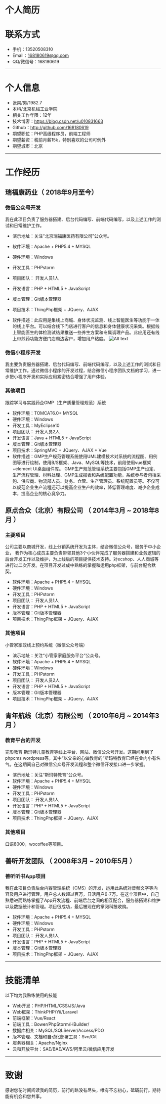 # 个人简历

# 联系方式

- 手机：13520508310
- Email：168180619@qq.com
- QQ/微信号：168180619

---

# 个人信息

 - 张爽/男/1982.7
 - 本科/北京机械工业学院
 - 相关工作年限：12年
 - 技术博客：https://blog.csdn.net/u010831663
 - Github：http://github.com/168180619
 - 期望职位：PHP高级程序员，前端工程师
 - 期望薪资：税前月薪15k，特别喜欢的公司可例外
 - 期望城市：北京

---

# 工作经历


##  瑞福康药业（ 2018年9月至今）

### 微信公众号开发
我在此项目负责了服务器搭建、后台代码编写、前端代码编写，以及上述工作的测试和日常维护工作。
- 演示地址：关注“北京瑞福康医药有限公司”公众号。
- 软件环境：Apache + PHP5.4 + MYSQL
- 硬件环境：Windows
- 开发工具：PHPstorm
- 项目团队： 开发人员1人
- 开发语言：PHP + HTML5 + JavaScript
- 版本管理：Git版本管理器
- 项目技术：ThingPhp框架 + JQuery、AJAX

- 软件描述：此应用是集线上商城、身体状况监测、线上智能医生等功能于一体的线上平台。可以结合线下门店进行客户的信息和身体健康状况采集。根据线上智能医生的体检测试结果推送一些养生方案和专属调理产品。此应用还有线上带煎药功能方便门店周边客户，增加用户粘度。
![Alt text](https://image-1257299911.cos.ap-beijing.myqcloud.com/1.png)

### 微信小程序开发
我主要负责服务器搭建、后台代码编写、前端代码编写，以及上述工作的测试和日常维护工作。通过微信小程序的开发过程，结合微信小程序团队文档的学习，进一步把小程序开发和实际应用紧密结合增强了用户体验。


### 其他项目

跟踪学习与实践药企GMP（生产质量管理规范）系统
- 软件环境：TOMCAT6.0+ MYSQL
- 硬件环境：Windows
- 开发工具：MyEclipse10
- 项目团队： 开发人员2人
- 开发语言：Java + HTML5 + JavaScript
- 版本管理：Git版本管理器
- 项目技术：SpringMVC + JQuery、AJAX + Vue
- 软件描述：GMP生产规范管理系统使用UML建模技术对系统的流程图、用例图等进行绘制，使用B/S框架、Java、MySQL等技术，前段使用vue框架+element UI桌面组件库。
GMP生产规范管理系统主要包括GMP生产设定、生产流程管理、材料处理、GMP生成报表和系统配置功能，系统参与者包括采购、供应商、物流部人员、财务、仓管、生产管理员、系统配置员等。不仅可以规范企业生产流程还可以提高企业生产的效率，降低管理难度、减少企业成本，提高企业的核心竞争力。



 
## 原点合众（北京）有限公司 （ 2014年3月 ~ 2018年8月 ）

### 主要项目 

公司主要以商城开发，线上分销系统开发为主体，结合微信公众号，服务于中小企业，
我作为核心成员主要负责带领其他3个小伙伴完成了服务器搭建和业务逻辑的后台开发工作以及维护，为上线后的项目提供技术支持。对ecshop、人人商城等进行过二次开发。在项目开发过成中熟练的掌握和运用php框架，与前台配合默契。
- 软件环境：Apache + PHP5.4 + MYSQL
- 硬件环境：Windows
- 开发工具：PHPstorm
- 项目团队： 开发人员1人
- 开发语言：PHP + HTML5 + JavaScript
- 版本管理：Git版本管理器
- 项目技术：ThingPhp框架 + JQuery、AJAX

### 其他项目
 小管家家政线上预约系统（微信公众号端）
 - 演示地址：关注“小管家家庭服务平台”公众号。
 - 软件环境：Apache + PHP5.4 + MYSQL
 - 硬件环境：Windows
 - 开发工具：PHPstorm
 - 项目团队： 开发人员2人
 - 开发语言：PHP + HTML5 + JavaScript
 - 版本管理：Git版本管理器
 - 项目技术：ThingPhp框架 + JQuery、AJAX




## 青年航线（北京）有限公司 （ 2010年6月 ~ 2014年3月 ）

### 教育平台的开发
完形教育 斯玛特儿童教育等线上平台、网站、微信公众号开发。这期间用到了phpcms wordpress等。其中“以父亲的心做教育的”斯玛特教育已经在业内小有名气。在这期间自己对微信公众号开发流程和整个微信开发接口进一步掌握。
- 演示地址：关注“斯玛特教育”公众号。
- 软件环境：Apache + PHP5.4 + MYSQL
- 硬件环境：Windows
- 开发工具：PHPstorm
- 项目团队： 开发人员1人
- 开发语言：PHP + HTML5 + JavaScript
- 版本管理：Git版本管理器
- 项目技术：ThingPhp框架 + JQuery、AJAX


### 其他项目
口语8000，wocoffee等项目。 




## 善听开发团队 （ 2008年3月 ~ 2010年5月 ）

### 善听听书App项目 
我在此项目负责后台内容管理系统（CMS）的开发，运用此系统对音频文字等内容及用户进行管理，用户总人数超过百万，日活用户6-7万。在这个项目中，自己熟悉进而熟练掌握了App开发流程、前端后台之间的相互配合，服务器搭建和维护以及数据统计和管理。项目很成功，最后被现在的掌阅科技收购。
- 软件环境：Apache + PHP5.4 + MYSQL
- 硬件环境：Windows
- 开发工具：PHPstorm
- 项目团队： 开发人员1人
- 开发语言：PHP + HTML5 + JavaScript
- 版本管理：Git版本管理器
- 项目技术：ThingPhp框架 + JQuery、AJAX


---

# 技能清单


以下均为我熟练使用的技能

- Web开发：PHP/HTML/CSS/JS/Java
- Web框架：ThinkPHP/Yii/Laravel
- 前端框架：Vue/React
- 前端工具：Bower/PhpStorm/HBuilder/
- 数据库相关：MySQL/SQLServer/Access/PDO
- 版本管理、文档和自动化部署工具：Svn/Git
- 服务器相关：Apache/Nginx
- 云和开放平台：SAE/BAE/AWS/阿里云/微信应用开发


---

# 致谢
感谢您花时间阅读我的简历，前行的路没有尽头，唯有不忘初心，砥砺前行。期待能有机会和您共事。

